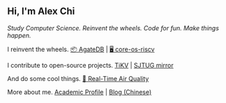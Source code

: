 ## Hi, I'm **Alex Chi**

*Study Computer Science. Reinvent the wheels. Code for fun. Make things happen.*

I reinvent the wheels.
[📦 AgateDB](https://github.com/tikv/agatedb) |
[🖥️ core-os-riscv](https://github.com/skyzh/core-os-riscv)

I contribute to open-source projects.
[TiKV](https://github.com/tikv/tikv) |
[SJTUG mirror](http://mirrors.sjtug.sjtu.edu.cn)

And do some cool things.
[🌈 Real-Time Air Quality](https://bluesense.skyzh.dev)

More about me.
[Academic Profile](https://www.skyzh.dev/academic/) |
[Blog (Chinese)](https://www.skyzh.dev/posts/)
